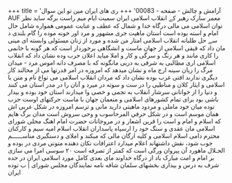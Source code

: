 +++
title = 'آرامش و چالش - صفحه - 00083'
+++
ری های ایران مین تو این سوال AUF معمر سارک رهبر کے انقلاب اسلامی ایران سمیت ایام میم راست برگه ساید نظر توان اسلامی می مالی درگاه خدا و شمال که عطف و عنایت عمومی همواره شامل حال امام و استه بوده است استان ماهیت جری مشهور و مرد اور خونه موده را گام بلندی د سے حل طلبانه انقلاب اسلامی امتار من شده و مورد از زنان مسئولی وابسته ای مینی مان داد که قیقی اسلامی از جهان ماست و انشگاهی برخوردار است که هر گونه با خانمی را کاری مانند و هر رنگ و سرگی و کار و املا میاید اعلان حرب وده نشان داد که انقلاب اسلامی اری مطالبی به شرقی به دربی مانگونه که با مصرف دانه اموس مرد - میدان مرگ را زیان سینه ارج ماه و نشان میدهد که امروزه در امر قدرتها می از محالند کار دیگری ندارند افتی غرب بوده نشان داد که مردان انقلاب اسلامی می تواع نام و متن با اسلامی و ایثار کلان و مناطیی را در ست و سوته در میرد و آنان را در مدر استان می کنند و دنیا را از خوانانی سرشار انقلاب به تجمی و خصی وا میدارند استان خود بوده و بیدار باشی بود برای تمام کشورهای اسلامی و منعمان جهان با ماست حرکتهای اوست حزب توده میان خود ماملی و مردود ماهیتی دارید مانی و ترسم امروزه در شکل عربی اش همان موسم است و در شكل حرفي المرحاسوب و وحی سروش است مدان برگ هایم که اسلام و امام و است را قرین اشعار و در مروجانات حضرت امام اهنگ محلی شورای اسلامی مان عقدی و سنگ خود را ارسپاه پاسداران انقلاب اسلام امیه سیم و کارکنان محترم دامی اسلام اسلامی و کلیه ارگان مالی که میکند و املای و دستگیری مناســــــم جوب شود، نقش داشتهاند اعلام میدارد اعترافات تکان دهنده متونی مردی در بوده و الحـلال ماهورد آن پیروان ورگی است که کمتر از تصرفه است ۲۰ سوسی امرا می سازی بر امام و امت مبارک باد از درگاه خداوند مای بعدی کامل مورد اسلامی ایران در حده شرف به درس و بیداری بخشهای سلمان شافه نامه نمایندگان مجلس شورای | ب توده ایران